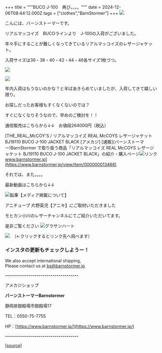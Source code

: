 +++
title = """BUCO J-100　再び。。。。"""
date = 2024-12-06T08:44:12.000Z
tags = ["clothes","BarnStormer"]
+++
[![](https://stat.ameba.jp/user_images/20231023/16/barnstormer-go/b2/03/p/o0420015015354743273.png)](https://ameblo.jp/barnstormer-go/entry-12825670498.html)

こんには、バーンストーマーです。

リアルマッコイズ　BUCOラインより　J-100の入荷がございました。

年々手にすることが難しくなってきているリアルマッコイズのレザージャケット。

入荷サイズは36・38・40・42・44・46各サイズ1枚づつ。

[![](https://stat.ameba.jp/user_images/20241206/17/barnstormer-go/95/72/j/o0334050115518411887.jpg)](https://stat.ameba.jp/user_images/20241206/17/barnstormer-go/95/72/j/o0334050115518411887.jpg)

[![](https://stat.ameba.jp/user_images/20241206/17/barnstormer-go/28/f4/j/o0350052615518411888.jpg)](https://stat.ameba.jp/user_images/20241206/17/barnstormer-go/28/f4/j/o0350052615518411888.jpg)

年内入荷はもうないのかな？と半ばあきらめていましたが、入荷してきて嬉しい限り。

お探しだったお客様もすくなくないのでは？

すぐになくなりそうなので、早めのご検討を！！

通信販売はこちらから↓↓　お値段264000円（税込）

[THE\_REAL\_McCOY'S / リアルマッコイズ REAL McCOYS レザージャケット BJ19110 BUCO J-100 JACKET BLACK \[アメカジ\] \[通販\](バーンストーマー)BarnStormer で取り扱う商品「リアルマッコイズ REAL McCOYS レザージャケット BJ19110 BUCO J-100 JACKET BLACK」の紹介・購入ページ![リンク](https://c.stat100.ameba.jp/ameblo/symbols/v3.20.0/svg/gray/editor_link.svg)www.barnstormer.jp](https://www.barnstormer.jp/view/item/000000013488)

それでは、また。。。。

最新動画はこちらから↓↓

![鉛筆](https://stat100.ameba.jp/blog/ucs/img/char/char3/519.png)【メディア掲載について】

アニチューブ 片野英児【アニキ】にご取材いただきました

モヒカン小川のレザーチャンネルにてご紹介いただいてます。

是非ご覧ください ![グラサンハート](https://stat100.ameba.jp/blog/ucs/img/char/char3/148.png)

[![](https://stat.ameba.jp/user_images/20230412/16/barnstormer-go/6a/23/p/o0108010815269242493.png)](https://www.instagram.com/barnstormer_daily/)　（←クリックするとリンク先へ飛べます）

### インスタの更新もチェックしようー！

We also accept international shipping,  
Please contact us at bs@barnstormer.jp

**\-------------------------------------**

アメカジショップ

**バーンストーマーBarnstormer**

静岡県御殿場市御殿場17

TEL：0550-75-7755

HP：[https://www.barnstormer.jp/](https://www.barnstormer.jp/)

**\-------------------------------------**

[[source]](https://ameblo.jp/barnstormer-go/entry-12877679693.html)
